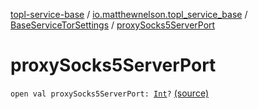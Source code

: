 [topl-service-base](../../index.md) / [io.matthewnelson.topl_service_base](../index.md) / [BaseServiceTorSettings](index.md) / [proxySocks5ServerPort](./proxy-socks5-server-port.md)

# proxySocks5ServerPort

`open val proxySocks5ServerPort: `[`Int`](https://kotlinlang.org/api/latest/jvm/stdlib/kotlin/-int/index.html)`?` [(source)](https://github.com/05nelsonm/TorOnionProxyLibrary-Android/blob/master/topl-service-base/src/main/java/io/matthewnelson/topl_service_base/BaseServiceTorSettings.kt#L347)
